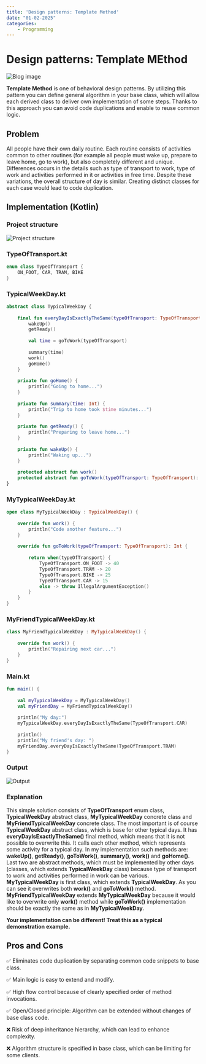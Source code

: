 ```yaml
---
title: 'Design patterns: Template Method'
date: "01-02-2025"
categories:
    - Programming
---
```


# Design patterns: Template MEthod

![Blog image](/programming/programming-dp-template-method.png)

**Template Method** is one of behavioral design patterns. By utilizing this pattern you can define general algorithm in your base class, which will allow each derived class to deliver own implementation of some steps. Thanks to this approach you can avoid code duplications and enable to reuse common logic.

## Problem

All people have their own daily routine. Each routine consists of activities common to other routines (for example all people must wake up, prepare to leave home, go to work), but also completely different and unique. Differences occurs in the details such as type of transport to work, type of work and activities performed in it or activities in free time. Despite these variations, the overall structure of day is similar. Creating distinct classes for each case would lead to code duplication.

## Implementation (Kotlin)

### Project structure

![Project structure](/programming/utils/template-method-1.png)

### TypeOfTransport.kt

```kotlin
enum class TypeOfTransport {
    ON_FOOT, CAR, TRAM, BIKE
}
```

### TypicalWeekDay.kt

```kotlin
abstract class TypicalWeekDay {
 
    final fun everyDayIsExactlyTheSame(typeOfTransport: TypeOfTransport) {
        wakeUp()
        getReady()
 
        val time = goToWork(typeOfTransport)
 
        summary(time)
        work()
        goHome()
    }
 
    private fun goHome() {
        println("Going to home...")
    }
 
    private fun summary(time: Int) {
        println("Trip to home took $time minutes...")
    }
 
    private fun getReady() {
        println("Preparing to leave home...")
    }
 
    private fun wakeUp() {
        println("Waking up...")
    }
 
    protected abstract fun work()
    protected abstract fun goToWork(typeOfTransport: TypeOfTransport): Int
}
```

### MyTypicalWeekDay.kt

```kotlin
open class MyTypicalWeekDay : TypicalWeekDay() {
 
    override fun work() {
        println("Code another feature...")
    }
 
    override fun goToWork(typeOfTransport: TypeOfTransport): Int {
 
        return when(typeOfTransport) {
            TypeOfTransport.ON_FOOT -> 40
            TypeOfTransport.TRAM -> 20
            TypeOfTransport.BIKE -> 25
            TypeOfTransport.CAR -> 15
            else -> throw IllegalArgumentException()
        }
    }
}
```

### MyFriendTypicalWeekDay.kt

```kotlin
class MyFriendTypicalWeekDay : MyTypicalWeekDay() {
 
    override fun work() {
        println("Repairing next car...")
    }
}
```

### Main.kt

```kotlin
fun main() {
 
    val myTypicalWeekDay = MyTypicalWeekDay()
    val myFriendDay = MyFriendTypicalWeekDay()
 
    println("My day:")
    myTypicalWeekDay.everyDayIsExactlyTheSame(TypeOfTransport.CAR)
 
    println()
    println("My friend's day: ")
    myFriendDay.everyDayIsExactlyTheSame(TypeOfTransport.TRAM)
}
```

### Output

![Output](/programming/utils/template-method-2.png)


### Explanation

This simple solution consists of **TypeOfTransport** enum class, **TypicalWeekDay** abstract class, **MyTypicalWeekDay** concrete class and **MyFriendTypicalWeekDay** concrete class. The most important is of course **TypicalWeekDay** abstract class, which is base for other typical days. It has **everyDayIsExactlyTheSame()** final method, which means that it is not possible to overwrite this. It calls each other method, which represents some activity for a typical day. In my implementation such methods are: **wakeUp()**, **getReady()**, **goToWork()**, **summary()**, **work()** and **goHome()**. Last two are abstract methods, which must be implemented by other days (classes, which extends **TypicalWeekDay** class) because type of transport to work and activities performed in work can be various. **MyTypicalWeekDay** is first class, which extends **TypicalWeekDay**. As you can see it overwrites both **work()** and **goToWork()** method. **MyFriendTypicalWeekDay** extends **MyTypicalWeekDay** because it would like to overwrite only **work()** method while **goToWork()** implementation should be exactly the same as in **MyTypicalWeekDay**.

**Your implementation can be different! Treat this as a typical demonstration example.**

## Pros and Cons

✅ Eliminates code duplication by separating common code snippets to base class.

✅ Main logic is easy to extend and modify.

✅ High flow control because of clearly specified order of method invocations.

✅ Open/Closed principle: Algorithm can be extended without changes of base class code.

❌ Risk of deep inheritance hierarchy, which can lead to enhance complexity.

❌ Algorithm structure is specified in base class, which can be limiting for some clients.